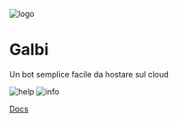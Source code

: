 ![logo](https://i.imgur.com/YeL6Nq0.png)
# **Galbi**
Un bot semplice facile da hostare sul cloud

![help](https://i.imgur.com/DEUFxnk.png)  ![info](https://i.imgur.com/2OWp15S.png)

[Docs]("https://docs.galbaninoh.tech")

